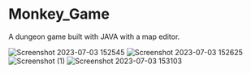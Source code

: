# Monkey_Game
A dungeon game built with JAVA with a map editor.

![Screenshot 2023-07-03 152545](https://github.com/JurasEz/Monkey_Game/assets/115423590/bdd117a7-4f0d-4fda-ba7a-0b0cadb56918)
![Screenshot 2023-07-03 152625](https://github.com/JurasEz/Monkey_Game/assets/115423590/019868f0-0ea2-4fb0-9eaf-0197f2e59800)
![Screenshot (1)](https://github.com/JurasEz/Monkey_Game/assets/115423590/5d58793c-4c14-4055-b2d7-bc2a52098b75)
![Screenshot 2023-07-03 153103](https://github.com/JurasEz/Monkey_Game/assets/115423590/3ebb47d0-e400-4301-9747-512f0d54f642)
